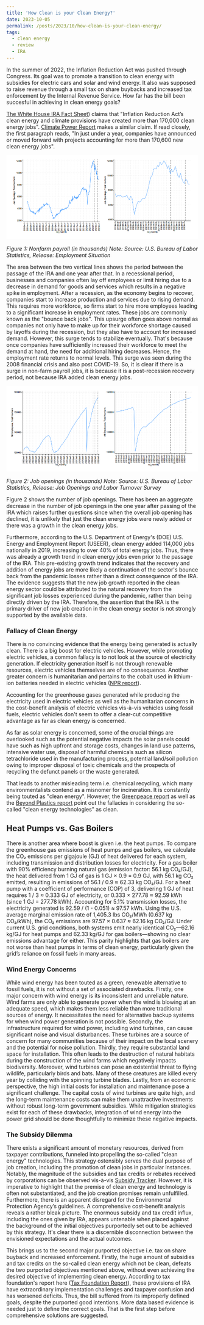 ```yaml
---
title: 'How Clean is your Clean Energy?'
date: 2023-10-05
permalink: /posts/2023/10/how-clean-is-your-clean-energy/
tags:
  - clean energy
  - review
  - IRA
---
```


In the summer of 2022, the Inflation Reduction Act was pushed through Congress. Its goal was to promote a transition to clean energy with subsidies for electric cars and solar and wind energy. It also was supposed to raise revenue through a small tax on share buybacks and increased tax enforcement by the Internal Revenue Service. How far has the bill been succesful in achieving in clean energy goals? 

[The White House IRA Fact Sheet](https://www.whitehouse.gov/briefing-room/statements-releases/2023/08/16/fact-sheet-one-year-in-president-bidens-inflation-reduction-act-is-driving-historic-climate-action-and-investing-in-america-to-create-good-paying-jobs-and-reduce-costs/)) claims that "Inflation Reduction Act’s clean energy and climate provisions have created more than 170,000 clean energy jobs". [Climate Power Report](https://climatepower.us/wp-content/uploads/sites/23/2023/07/Clean-Energy-Boom-Anniversary-Report-1.pdf) makes a similar claim. If read closely, the first paragraph reads, "In just under a year, companies have announced or moved forward with projects accounting for more than 170,600 new clean energy jobs".  
   

![Nonfarm payroll](/images/fig1.png)


*Figure 1: Nonfarm payroll (in thousands)*
*Note: Source: U.S. Bureau of Labor Statistics, Release: Employment Situation*

The area between the two vertical lines shows the period between the passage of the IRA and one year after that. In a recessional period, businesses and companies often lay off employees or limit hiring due to a decrease in demand for goods and services which results in a negative spike in employment. After a recession, as the economy begins to recover, companies start to increase production and services due to rising demand. This requires more workforce, so firms start to hire more employees leading to a significant increase in employment rates. These jobs are commonly known as the "bounce back jobs". This upsurge often goes above normal as companies not only have to make up for their workforce shortage caused by layoffs during the recession, but they also have to account for increased demand. However, this surge tends to stabilize eventually. That's because once companies have sufficiently increased their workforce to meet the demand at hand, the need for additional hiring decreases. Hence, the employment rate returns to normal levels. This surge was seen during the 2008 financial crisis and also post COVID-19. So, it is clear if there is a surge in non-farm payroll jobs, it is because it is a post-recession recovery period, not because IRA added clean energy jobs.


![Job openings](/images/fig2.png)


*Figure 2: Job openings (in thousands)*
*Note: Source: U.S. Bureau of Labor Statistics, Release: Job Openings and Labor Turnover Survey*

Figure 2 shows the number of job openings. There has been an aggregate decrease in the number of job openings in the one year after passing of the IRA which raises further questions since when the overall job opening has declined, it is unlikely that just the clean energy jobs were newly added or there was a growth in the clean energy jobs.

Furthermore, according to the U.S. Department of Energy's (DOE) U.S. Energy and Employment Report (USEER), clean energy added 114,000 jobs nationally in 2019, increasing to over 40% of total energy jobs. Thus, there was already a growth trend in clean energy jobs even prior to the passage of the IRA. This pre-existing growth trend indicates that the recovery and addition of energy jobs are more likely a continuation of the sector's bounce back from the pandemic losses rather than a direct consequence of the IRA.
The evidence suggests that the new job growth reported in the clean energy sector could be attributed to the natural recovery from the significant job losses experienced during the pandemic, rather than being directly driven by the IRA. Therefore, the assertion that the IRA is the primary driver of new job creation in the clean energy sector is not strongly supported by the available data.

### Fallacy of Clean Energy

There is no convincing evidence that the energy being generated is actually clean. There is a big boost for electric vehicles. However, while promoting electric vehicles, a common fallacy is to not look at the source of electricity generation. If electricity generation itself is not through renewable resources, electric vehicles themselves are of no consequence. Another greater concern is humanitarian and pertains to the cobalt used in lithium-ion batteries needed in electric vehicles ([NPR report](https://www.npr.org/sections/goatsandsoda/2023/02/01/1152893248/red-cobalt-congo-drc-mining-siddharth-kara)).

Accounting for the greenhouse gases generated while producing the electricity used in electric vehicles as well as the humanitarian concerns in the cost-benefit analysis of electric vehicles vis-à-vis vehicles using fossil fuels, electric vehicles don't seem to offer a clear-cut competitive advantage as far as clean energy is concerned.

As far as solar energy is concerned, some of the crucial things are overlooked such as the potential negative impacts the solar panels could have such as high upfront and storage costs, changes in land use patterns, intensive water use, disposal of harmful chemicals such as silicon tetrachloride used in the manufacturing process, potential land/soil pollution owing to improper disposal of toxic chemicals and the prospects of recycling the defunct panels or the waste generated.

That leads to another misleading term i.e. chemical recycling, which many environmentalists contend as a misnomer for incineration. It is constantly being touted as "clean energy". However, the [Greenpeace report](https://www.greenpeace.org/usa/news/new-greenpeace-report-plastic-recycling-is-a-dead-end-street-year-after-year-plastic-recycling-declines-even-as-plastic-waste-increases/) as well as the [Beyond Plastics report](https://www.beyondplastics.org/publications/chemical-recycling) point out the fallacies in considering the so-called "clean energy technologies" as clean.

## Heat Pumps vs. Gas Boilers

There is another area where boost is given i.e. the heat pumps. To compare the greenhouse gas emissions of heat pumps and gas boilers, we calculate the CO₂ emissions per gigajoule (GJ) of heat delivered for each system, including transmission and distribution losses for electricity. For a gas boiler with 90% efficiency burning natural gas (emission factor: 56.1 kg CO₂/GJ), the heat delivered from 1 GJ of gas is 1 GJ × 0.9 = 0.9 GJ, with 56.1 kg CO₂ emitted, resulting in emissions of 56.1 / 0.9 ≈ 62.33 kg CO₂/GJ. For a heat pump with a coefficient of performance (COP) of 3, delivering 1 GJ of heat requires 1 / 3 ≈ 0.333 GJ of electricity, or 0.333 × 277.78 ≈ 92.59 kWh (since 1 GJ = 277.78 kWh). Accounting for 5.1% transmission losses, the electricity generated is 92.59 / (1 - 0.051) ≈ 97.57 kWh. Using the U.S. average marginal emission rate of 1,405.3 lbs CO₂/MWh (0.637 kg CO₂/kWh), the CO₂ emissions are 97.57 × 0.637 ≈ 62.16 kg CO₂/GJ. Under current U.S. grid conditions, both systems emit nearly identical CO₂—62.16 kg/GJ for heat pumps and 62.33 kg/GJ for gas boilers—showing no clear emissions advantage for either. This parity highlights that gas boilers are not worse than heat pumps in terms of clean energy, particularly given the grid’s reliance on fossil fuels in many areas.

### Wind Energy Concerns

While wind energy has been touted as a green, renewable alternative to fossil fuels, it is not without a set of associated drawbacks. Firstly, one major concern with wind energy is its inconsistent and unreliable nature. Wind farms are only able to generate power when the wind is blowing at an adequate speed, which makes them less reliable than more traditional sources of energy. It necessitates the need for alternative backup systems for when wind power generation is not possible. Secondly, the infrastructure required for wind power, including wind turbines, can cause significant noise and visual disturbances. These turbines are a source of concern for many communities because of their impact on the local scenery and the potential for noise pollution. Thirdly, they require substantial land space for installation. This often leads to the destruction of natural habitats during the construction of the wind farms which negatively impacts biodiversity. Moreover, wind turbines can pose an existential threat to flying wildlife, particularly birds and bats. Many of these creatures are killed every year by colliding with the spinning turbine blades. Lastly, from an economic perspective, the high initial costs for installation and maintenance pose a significant challenge. The capital costs of wind turbines are quite high, and the long-term maintenance costs can make them unattractive investments without robust long-term government subsidies. While mitigation strategies exist for each of these drawbacks, integration of wind energy into the power grid should be done thoughtfully to minimize these negative impacts.

### The Subsidy Dilemma

There exists a significant amount of monetary resources, derived from taxpayer contributions, funneled into propelling the so-called "clean energy" technologies. This strategy ostensibly serves the dual purpose of job creation, including the promotion of clean jobs in particular instances. Notably, the magnitude of the subsidies and tax credits or rebates received by corporations can be observed vis-à-vis [Subsidy Tracker](https://subsidytracker.goodjobsfirst.org). However, it is imperative to highlight that the premise of clean energy and technology is often not substantiated, and the job creation promises remain unfulfilled. Furthermore, there is an apparent disregard for the Environmental Protection Agency’s guidelines. A comprehensive cost-benefit analysis reveals a rather bleak picture. The enormous subsidy and tax credit influx, including the ones given by IRA, appears untenable when placed against the background of the initial objectives purportedly set out to be achieved by this strategy. It's clear there is a discernible disconnection between the envisioned expectations and the actual outcomes.

This brings us to the second major purported objective i.e. tax on share buyback and increased enforcement. Firstly, the huge amount of subsidies and tax credits on the so-called clean energy which not be clean, defeats the two purported objectives mentioned above, without even achieving the desired objective of implementing clean energy. According to tax foundation's report here ([Tax Foundation Report](https://taxfoundation.org/research/all/federal/inflation-reduction-act-taxes/)), these provisions of IRA have extraordinary implementation challenges and taxpayer confusion and has worsened deficits. Thus, the bill suffered from its improperly defined goals, despite the purported good intentions. More data based evidence is needed just to define the correct goals. That is the first step before comprehensive solutions are suggested.
